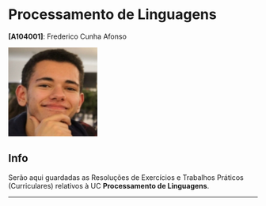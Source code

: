 # Processamento de Linguagens

**[A104001]**: Frederico Cunha Afonso  

![Fred](Photo.png)  

## Info
Serão aqui guardadas as Resoluções de Exercícios e Trabalhos Práticos (Curriculares) relativos à UC __Processamento de Linguagens__.

---